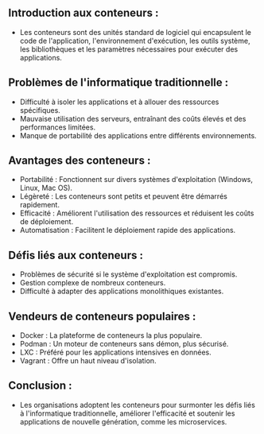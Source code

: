 ## Introduction aux conteneurs :

- Les conteneurs sont des unités standard de logiciel qui encapsulent le code de l'application, l'environnement d'exécution, les outils système, les bibliothèques et les paramètres nécessaires pour exécuter des applications.

## Problèmes de l'informatique traditionnelle :

- Difficulté à isoler les applications et à allouer des ressources spécifiques.
- Mauvaise utilisation des serveurs, entraînant des coûts élevés et des performances limitées.
- Manque de portabilité des applications entre différents environnements.

## Avantages des conteneurs :

- Portabilité : Fonctionnent sur divers systèmes d'exploitation (Windows, Linux, Mac OS).
- Légèreté : Les conteneurs sont petits et peuvent être démarrés rapidement.
- Efficacité : Améliorent l'utilisation des ressources et réduisent les coûts de déploiement.
- Automatisation : Facilitent le déploiement rapide des applications.

## Défis liés aux conteneurs :

- Problèmes de sécurité si le système d'exploitation est compromis.
- Gestion complexe de nombreux conteneurs.
- Difficulté à adapter des applications monolithiques existantes.

## Vendeurs de conteneurs populaires :

- Docker : La plateforme de conteneurs la plus populaire.
- Podman : Un moteur de conteneurs sans démon, plus sécurisé.
- LXC : Préféré pour les applications intensives en données.
- Vagrant : Offre un haut niveau d'isolation.

## Conclusion :

- Les organisations adoptent les conteneurs pour surmonter les défis liés à l'informatique traditionnelle, améliorer l'efficacité et soutenir les applications de nouvelle génération, comme les microservices.
